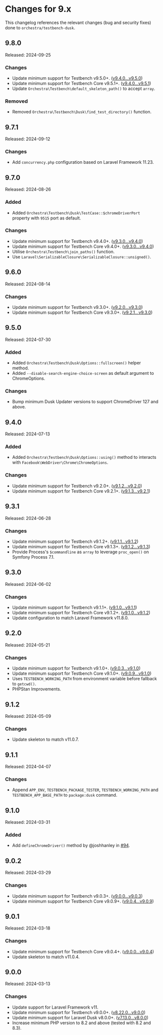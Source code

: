 # Changes for 9.x

This changelog references the relevant changes (bug and security fixes) done to `orchestra/testbench-dusk`.

## 9.8.0

Released: 2024-09-25

### Changes

* Update minimum support for Testbench v9.5.0+. ([v9.4.0...v9.5.0](https://github.com/orchestral/testbench/compare/v9.4.0...v9.5.0))
* Update minimum support for Testbench Core v9.5.1+. ([v9.4.0...v9.5.1](https://github.com/orchestral/testbench-core/compare/v9.4.0...v9.5.1))
* Update `Orchestra\Testbench\default_skeleton_path()` to accept `array`.

### Removed

* Removed `Orchestra\Testbench\Dusk\find_test_directory()` function.

## 9.7.1

Released: 2024-09-12

### Changes

* Add `concurrency.php` configuration based on Laravel Framework 11.23.

## 9.7.0

Released: 2024-08-26

### Added

* Added `Orchestra\Testbench\Dusk\TestCase::$chromeDriverPort` property with `9515` port as default.

### Changes

* Update minimum support for Testbench v9.4.0+. ([v9.3.0...v9.4.0](https://github.com/orchestral/testbench/compare/v9.3.0...v9.4.0))
* Update minimum support for Testbench Core v9.4.0+. ([v9.3.0...v9.4.0](https://github.com/orchestral/testbench-core/compare/v9.3.0...v9.4.0))
* Utilise `Orchestra\Testbench\join_paths()` function.
* Use `Laravel\SerializableClosure\SerializableClosure::unsigned()`.

## 9.6.0

Released: 2024-08-14

### Changes

* Update minimum support for Testbench v9.3.0+. ([v9.2.0...v9.3.0](https://github.com/orchestral/testbench/compare/v9.2.0...v9.3.0))
* Update minimum support for Testbench Core v9.3.0+. ([v9.2.1...v9.3.0](https://github.com/orchestral/testbench-core/compare/v9.2.1...v9.3.0))

## 9.5.0

Released: 2024-07-30

### Added

* Added `Orchestra\Testbench\Dusk\Options::fullscreen()` helper method.
* Added `--disable-search-engine-choice-screen` as default argument to ChromeOptions.

### Changes

* Bump minimum Dusk Updater versions to support ChromeDriver 127 and above.

## 9.4.0

Released: 2024-07-13

### Added

* Added `Orchestra\Testbench\Dusk\Options::using()` method to interacts with `Facebook\WebDriver\Chrome\ChromeOptions`.

### Changes

* Update minimum support for Testbench v9.2.0+. ([v9.1.2...v9.2.0](https://github.com/orchestral/testbench/compare/v9.1.2...v9.2.0))
* Update minimum support for Testbench Core v9.2.1+. ([v9.1.3...v9.2.1](https://github.com/orchestral/testbench-core/compare/v9.1.3...v9.2.1))

## 9.3.1

Released: 2024-06-28

### Changes

* Update minimum support for Testbench v9.1.2+. ([v9.1.1...v9.1.2](https://github.com/orchestral/testbench/compare/v9.1.1...v9.1.2))
* Update minimum support for Testbench Core v9.1.3+. ([v9.1.2...v9.1.3](https://github.com/orchestral/testbench-core/compare/v9.1.2...v9.1.3))
* Provide Process's `$commandline` as `array` to leverage `proc_open()` on Symfony Process 7.1.

## 9.3.0

Released: 2024-06-02

### Changes

* Update minimum support for Testbench v9.1.1+. ([v9.1.0...v9.1.1](https://github.com/orchestral/testbench/compare/v9.1.0...v9.1.1))
* Update minimum support for Testbench Core v9.1.2+. ([v9.1.0...v9.1.2](https://github.com/orchestral/testbench-core/compare/v9.1.0...v9.1.2))
* Update configuration to match Laravel Framework v11.8.0.

## 9.2.0

Released: 2024-05-21

### Changes

* Update minimum support for Testbench v9.1.0+. ([v9.0.3...v9.1.0](https://github.com/orchestral/testbench/compare/v9.0.3...v9.1.0))
* Update minimum support for Testbench Core v9.1.0+. ([v9.0.9...v9.1.0](https://github.com/orchestral/testbench-core/compare/v9.0.9...v9.1.0))
* Uses `TESTBENCH_WORKING_PATH` from environment variable before fallback to `getcwd()`.
* PHPStan Improvements.

## 9.1.2

Released: 2024-05-09

### Changes

* Update skeleton to match v11.0.7.

## 9.1.1

Released: 2024-04-07

### Changes

* Append `APP_ENV`, `TESTBENCH_PACKAGE_TESTER`, `TESTBENCH_WORKING_PATH` and `TESTBENCH_APP_BASE_PATH` to `package:dusk` command.

## 9.1.0

Released: 2024-03-31

### Added

* Add `defineChromeDriver()` method by @joshhanley in [#94](https://github.com/orchestral/testbench-dusk/pull/94).

<!--
#### New Contributors
* @joshhanley made their first contribution in https://github.com/orchestral/testbench-dusk/pull/94
-->

## 9.0.2

Released: 2024-03-29

### Changes

* Update minimum support for Testbench v9.0.3+. ([v9.0.0...v9.0.3](https://github.com/orchestral/testbench/compare/v9.0.0...v9.0.3))
* Update minimum support for Testbench Core v9.0.9+. ([v9.0.4...v9.0.9](https://github.com/orchestral/testbench-core/compare/v9.0.4...v9.0.9))

## 9.0.1

Released: 2024-03-18

### Changes

* Update minimum support for Testbench Core v9.0.4+. ([v9.0.0...v9.0.4](https://github.com/orchestral/testbench-core/compare/v9.0.0...v9.0.4))
* Update skeleton to match v11.0.4.

## 9.0.0

Released: 2024-03-13

### Changes

* Update support for Laravel Framework v11.
* Update minimum support for Testbench v9.0.0+. ([v8.22.0...v9.0.0](https://github.com/orchestral/testbench/compare/v8.22.0...v9.0.0))
* Update minimum support for Laravel Dusk v8.0.0+. ([v7.13.0...v8.0.0](https://github.com/laravel/dusk/compare/v7.13.0...v8.0.0))
* Increase minimum PHP version to 8.2 and above (tested with 8.2 and 8.3).
